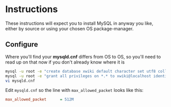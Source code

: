 # Instructions

These instructions will expect you to install MySQL in anyway you like, either by source or using your chosen OS package-manager.

## Configure

Where you'll find your **mysqld.cnf** differs from OS to OS, so you'll need to read up on that now if you don't already know where it is

```sh
mysql -u root -e "create database xwiki default character set utf8 collate utf8_bin"
mysql -u root -e "grant all privileges on *.* to xwiki@localhost identified by 'SOMETHING74f3H3r3?'"
vi mysqld.cnf
```

Edit `mysqld.cnf` so the line with `max_allowed_packet` looks like this:

```ini
max_allowed_packet      = 512M
```
